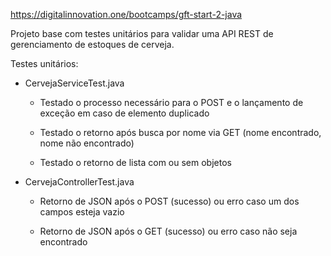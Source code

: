 https://digitalinnovation.one/bootcamps/gft-start-2-java

Projeto base com testes unitários para validar uma API REST de gerenciamento de estoques de cerveja.

Testes unitários:

* CervejaServiceTest.java

	* Testado o processo necessário para o POST e o lançamento de exceção em caso de elemento duplicado

	* Testado o retorno após busca por nome via GET (nome encontrado, nome não encontrado)

	* Testado o retorno de lista com ou sem objetos

* CervejaControllerTest.java

	* Retorno de JSON após o POST (sucesso) ou erro caso um dos campos esteja vazio

	* Retorno de JSON após o GET (sucesso) ou erro caso não seja encontrado
